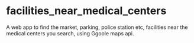# facilities_near_medical_centers
A web app to find the market, parking, police station etc, facilities near the medical centers you search, using Ggoole maps api.
